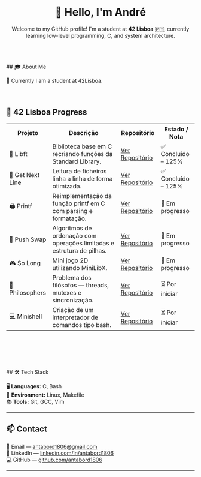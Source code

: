<h1 align="center">👋 Hello, I'm André</h1>

<p align="center">
  Welcome to my GitHub profile!  
  I'm a student at <b>42 Lisboa</b> 🇵🇹, currently learning low-level programming, C, and system architecture.  
</p>
<br><br><br>
## 🎓 About Me

🚀 Currently I am a student at 42Lisboa.
<br><br><br>
## 🧩 42 Lisboa Progress

<table>
  <tr>
    <th>Projeto</th>
    <th>Descrição</th>
    <th>Repositório</th>
    <th>Estado / Nota</th>
  </tr>

  <tr>
    <td>🧱 Libft</td>
    <td>Biblioteca base em C recriando funções da Standard Library.</td>
    <td><a href="https://github.com/antabord1806/42lisboa-libft" target="_blank">Ver Repositório</a></td>
    <td>✅ Concluído – 125%</td>
  </tr>

  <tr>
    <td>📜 Get Next Line</td>
    <td>Leitura de ficheiros linha a linha de forma otimizada.</td>
    <td><a href="https://github.com/antabord1806/42lisboa-get_next_line" target="_blank">Ver Repositório</a></td>
    <td>✅ Concluído – 125%</td>
  </tr>

  <tr>
    <td>🖨️ Printf</td>
    <td>Reimplementação da função printf em C com parsing e formatação.</td>
    <td><a href="https://github.com/antabord1806/42lisboa-printf" target="_blank">Ver Repositório</a></td>
    <td>🔄 Em progresso</td>
  </tr>

  <tr>
    <td>🔁 Push Swap</td>
    <td>Algoritmos de ordenação com operações limitadas e estrutura de pilhas.</td>
    <td><a href="https://github.com/antabord1806/42lisboa-push_swap" target="_blank">Ver Repositório</a></td>
    <td>🔄 Em progresso</td>
  </tr>

  <tr>
    <td>🎮 So Long</td>
    <td>Mini jogo 2D utilizando MiniLibX.</td>
    <td><a href="https://github.com/antabord1806/42lisboa-so_long" target="_blank">Ver Repositório</a></td>
    <td>🔄 Em progresso</td>
  </tr>

  <tr>
    <td>🧠 Philosophers</td>
    <td>Problema dos filósofos — threads, mutexes e sincronização.</td>
    <td><a href="https://github.com/antabord1806/42lisboa-philosophers" target="_blank">Ver Repositório</a></td>
    <td>⏳ Por iniciar</td>
  </tr>

  <tr>
    <td>💻 Minishell</td>
    <td>Criação de um interpretador de comandos tipo bash.</td>
    <td><a href="https://github.com/antabord1806/42lisboa-minishell" target="_blank">Ver Repositório</a></td>
    <td>⏳ Por iniciar</td>
  </tr>

</table>
<br><br><br><br><br>
## 🛠️ Tech Stack

🖥️ **Languages:** C, Bash  
🐧 **Environment:** Linux, Makefile  
📚 **Tools:** Git, GCC, Vim  

---

## 📫 Contact

📧 Email — [antabord1806@gmail.com](mailto:antabord1806@gmail.com)  
💼 LinkedIn — [linkedin.com/in/antabord1806](www.linkedin.com/in/andré-taborda1806)  
💻 GitHub — [github.com/antabord1806](https://github.com/antabord1806)

---

</p>

